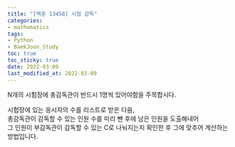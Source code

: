```yaml
---
title: "[백준 13458] 시험 감독"
categories: 
- mathematics
tags:
- Python
- BaekJoon_Study
toc: true
toc_sticky: true
date: 2022-03-09
last_modified_at: 2022-03-09
---
```


N개의 시험장에 총감독관이 반드시 1명씩 있어야함을 주목합시다.

시험장에 있는 응시자의 수를 리스트로 받은 다음,  
총감독관이 감독할 수 있는 인원 수를 미리 뺀 후에 남은 인원을 도출해내어  
그 인원이 부감독관이 감독할 수 있는 C로 나눠지는지 확인한 후 그에 맞추어 계산하는 방법입니다.  

<script src="https://gist.github.com/Ryumaker/1a8e45018cbe898de89fdc66b82f8564.js"></script>



